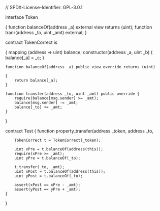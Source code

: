 // SPDX-License-Identifier: GPL-3.0.1

interface Token

{
    function balanceOf(address _a) external view returns (uint);
    function tranr(address _to, uint _amt) external;
}

contract TokenCorrect is

{
    mapping (address => uint) balance;
    constructor(address _a, uint _b) {
        balance[_a] = _c;
    }
    
    function balanceOf(address _a) public view override returns (uint)
    
    {
        return balance[_a];
    }
    
    function transfer(address _to, uint _amt) public override {
        require(balance[msg.sender] >= _amt);
        balance[msg.sender] -= _amt;
        balance[_to] += _amt;
    }
}

contract Test {
    function property_transfer(address _token, address _to, 

        TokenCorrect t = TokenCorrect(_token);

        uint xPre = t.balanceOf(address(this));
        require(xPre >= _amt);
        uint yPre = t.balanceOf(_to);

        t.transfer(_to, _amt);
        uint xPost = t.balanceOf(address(this));
        uint yPost = t.balanceOf(_to);

        assert(xPost == xPre - _amt);
        assert(yPost == yPre + _amt);
    }
}
